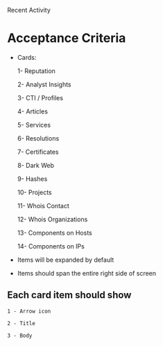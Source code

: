 Recent Activity  

Acceptance Criteria
===================
* Cards:
    
    1- Reputation
    
    2- Analyst Insights
    
    3- CTI / Profiles
    
    4- Articles
    
    5- Services
    
    6- Resolutions
    
    7- Certificates
    
    8- Dark Web
    
    9- Hashes
    
    10- Projects
    
    11- Whois Contact
    
    12- Whois Organizations
    
    13- Components on Hosts
    
    14- Components on IPs

* Items will be expanded by default
* Items should span the entire right side of screen
    
Each card item should show
------------------------
    1 - Arrow icon
    
    2 - Title
    
    3 - Body
    